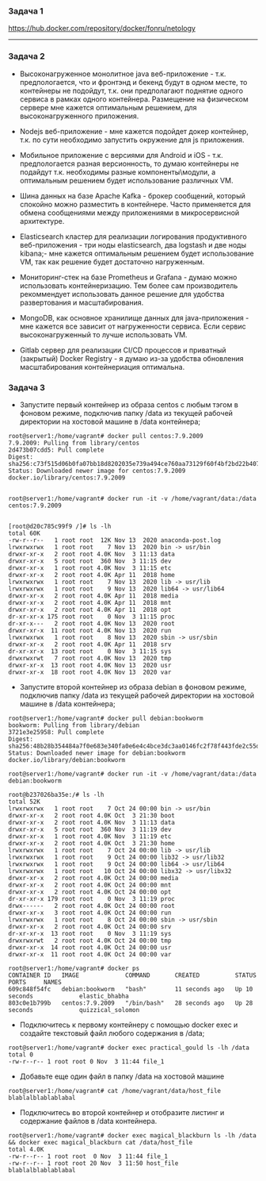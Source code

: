 ### Задача 1

https://hub.docker.com/repository/docker/fonru/netology

---

### Задача 2

- Высоконагруженное монолитное java веб-приложение - т.к. предпологается, что и фронтэнд и бекенд будут в одном
месте, то контейнеры не подойдут, т.к. они предполагают поднятие одного сервиса в рамках одного контейнера.
Размещение на физическом сервере мне кажется оптимальным решением, для высоконагруженного приложения.


- Nodejs веб-приложение - мне кажется подойдет докер контейнер, т.к. по сути необходимо запустить окружение для
js приложения.


- Мобильное приложение c версиями для Android и iOS  - т.к. предпологается разная версионность, то думаю контейнеры
не подайдут т.к. необходимы разные компоненты\модули, а оптимальным решением будет использование различных VM.


- Шина данных на базе Apache Kafka - брокер сообщений, который спокойно можно разместить в контейнере.
Часто применяется для обмена сообщениями между приложениями в микросервисной архитектуре.


- Elasticsearch кластер для реализации логирования продуктивного веб-приложения - три ноды elasticsearch, два logstash и две ноды kibana;-
 мне кажется оптимальным решением будет использование VM, так как решение будет достаточно нагруженным.


- Мониторинг-стек на базе Prometheus и Grafana - думаю можно использовать контейнеризацию.
Тем более сам производитель рекоммендует использовать данное решение для удобства развертования и масштабирования.


- MongoDB, как основное хранилище данных для java-приложения - мне кажется все зависит от нагруженности сервиса.
Если сервис высоконагруженный то лучше использовать VM.


- Gitlab сервер для реализации CI/CD процессов и приватный (закрытый) Docker Registry - я думаю из-за удобства обновления
масштабирования контейнериация оптимальна.


### Задача 3

- Запустите первый контейнер из образа centos c любым тэгом в фоновом режиме, подключив папку /data из текущей рабочей 
директории на хостовой машине в /data контейнера;
```
root@server1:/home/vagrant# docker pull centos:7.9.2009
7.9.2009: Pulling from library/centos
2d473b07cdd5: Pull complete 
Digest: sha256:c73f515d06b0fa07bb18d8202035e739a494ce760aa73129f60f4bf2bd22b407
Status: Downloaded newer image for centos:7.9.2009
docker.io/library/centos:7.9.2009


root@server1:/home/vagrant# docker run -it -v /home/vagrant/data:/data centos:7.9.2009


[root@d20c785c99f9 /]# ls -lh
total 60K
-rw-r--r--   1 root root  12K Nov 13  2020 anaconda-post.log
lrwxrwxrwx   1 root root    7 Nov 13  2020 bin -> usr/bin
drwxr-xr-x   2 root root 4.0K Nov  3 11:13 data
drwxr-xr-x   5 root root  360 Nov  3 11:15 dev
drwxr-xr-x   1 root root 4.0K Nov  3 11:15 etc
drwxr-xr-x   2 root root 4.0K Apr 11  2018 home
lrwxrwxrwx   1 root root    7 Nov 13  2020 lib -> usr/lib
lrwxrwxrwx   1 root root    9 Nov 13  2020 lib64 -> usr/lib64
drwxr-xr-x   2 root root 4.0K Apr 11  2018 media
drwxr-xr-x   2 root root 4.0K Apr 11  2018 mnt
drwxr-xr-x   2 root root 4.0K Apr 11  2018 opt
dr-xr-xr-x 175 root root    0 Nov  3 11:15 proc
dr-xr-x---   2 root root 4.0K Nov 13  2020 root
drwxr-xr-x  11 root root 4.0K Nov 13  2020 run
lrwxrwxrwx   1 root root    8 Nov 13  2020 sbin -> usr/sbin
drwxr-xr-x   2 root root 4.0K Apr 11  2018 srv
dr-xr-xr-x  13 root root    0 Nov  3 11:15 sys
drwxrwxrwt   7 root root 4.0K Nov 13  2020 tmp
drwxr-xr-x  13 root root 4.0K Nov 13  2020 usr
drwxr-xr-x  18 root root 4.0K Nov 13  2020 var

```

- Запустите второй контейнер из образа debian в фоновом режиме, подключив папку /data из текущей рабочей директории 
на хостовой машине в /data контейнера;
```
root@server1:/home/vagrant# docker pull debian:bookworm
bookworm: Pulling from library/debian
3721e3e25958: Pull complete 
Digest: sha256:48b28b354484a7f0e683e340fa0e6e4c4bce3dc3aa0146fc2f78f443fde2c55d
Status: Downloaded newer image for debian:bookworm
docker.io/library/debian:bookworm

root@server1:/home/vagrant# docker run -it -v /home/vagrant/data:/data debian:bookworm

root@b237026ba35e:/# ls -lh
total 52K
lrwxrwxrwx   1 root root    7 Oct 24 00:00 bin -> usr/bin
drwxr-xr-x   2 root root 4.0K Oct  3 21:30 boot
drwxr-xr-x   2 root root 4.0K Nov  3 11:13 data
drwxr-xr-x   5 root root  360 Nov  3 11:19 dev
drwxr-xr-x   1 root root 4.0K Nov  3 11:19 etc
drwxr-xr-x   2 root root 4.0K Oct  3 21:30 home
lrwxrwxrwx   1 root root    7 Oct 24 00:00 lib -> usr/lib
lrwxrwxrwx   1 root root    9 Oct 24 00:00 lib32 -> usr/lib32
lrwxrwxrwx   1 root root    9 Oct 24 00:00 lib64 -> usr/lib64
lrwxrwxrwx   1 root root   10 Oct 24 00:00 libx32 -> usr/libx32
drwxr-xr-x   2 root root 4.0K Oct 24 00:00 media
drwxr-xr-x   2 root root 4.0K Oct 24 00:00 mnt
drwxr-xr-x   2 root root 4.0K Oct 24 00:00 opt
dr-xr-xr-x 179 root root    0 Nov  3 11:19 proc
drwx------   2 root root 4.0K Oct 24 00:00 root
drwxr-xr-x   3 root root 4.0K Oct 24 00:00 run
lrwxrwxrwx   1 root root    8 Oct 24 00:00 sbin -> usr/sbin
drwxr-xr-x   2 root root 4.0K Oct 24 00:00 srv
dr-xr-xr-x  13 root root    0 Nov  3 11:19 sys
drwxrwxrwt   2 root root 4.0K Oct 24 00:00 tmp
drwxr-xr-x  14 root root 4.0K Oct 24 00:00 usr
drwxr-xr-x  11 root root 4.0K Oct 24 00:00 var

```

```
root@server1:/home/vagrant# docker ps
CONTAINER ID   IMAGE             COMMAND       CREATED          STATUS          PORTS     NAMES
609c848f54fc   debian:bookworm   "bash"        11 seconds ago   Up 10 seconds             elastic_bhabha
803c0e1b799b   centos:7.9.2009   "/bin/bash"   28 seconds ago   Up 28 seconds             quizzical_solomon

```


- Подключитесь к первому контейнеру с помощью docker exec и создайте текстовый файл любого содержания в /data;

```
root@server1:/home/vagrant# docker exec practical_gould ls -lh /data
total 0
-rw-r--r-- 1 root root 0 Nov  3 11:44 file_1
```

- Добавьте еще один файл в папку /data на хостовой машине

```
root@server1:/home/vagrant# cat /home/vagrant/data/host_file 
blablalblablablabal
```

- Подключитесь во второй контейнер и отобразите листинг и содержание файлов в /data контейнера.
```
root@server1:/home/vagrant# docker exec magical_blackburn ls -lh /data && docker exec magical_blackburn cat /data/host_file
total 4.0K
-rw-r--r-- 1 root root  0 Nov  3 11:44 file_1
-rw-r--r-- 1 root root 20 Nov  3 11:50 host_file
blablalblablablabal
```